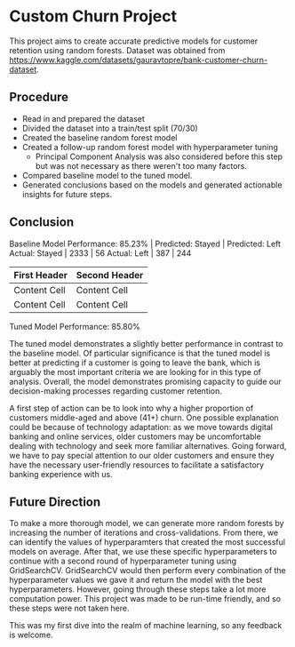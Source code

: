 # Custom Churn Project

This project aims to create accurate predictive models for customer retention using random forests.
Dataset was obtained from https://www.kaggle.com/datasets/gauravtopre/bank-customer-churn-dataset.

## Procedure
  * Read in and prepared the dataset
  * Divided the dataset into a train/test split (70/30)
  * Created the baseline random forest model
  * Created a follow-up random forest model with hyperparameter tuning
    * Principal Component Analysis was also considered before this step but was not necessary as there weren't too many factors.
  * Compared baseline model to the tuned model.
  * Generated conclusions based on the models and generated actionable insights for future steps.

## Conclusion
Baseline Model Performance: 85.23%
                | Predicted: Stayed | Predicted: Left
Actual: Stayed  | 2333              | 56
Actual: Left    | 387               | 244

First Header  | Second Header
------------- | -------------
Content Cell  | Content Cell
Content Cell  | Content Cell

Tuned Model Performance: 85.80%

The tuned model demonstrates a slightly better performance in contrast to the baseline model. Of particular significance is that the tuned model is better at predicting if a customer is going to leave the bank, which is arguably the most important criteria we are looking for in this type of analysis. Overall, the model demonstrates promising capacity to guide our decision-making processes regarding customer retention.

A first step of action can be to look into why a higher proportion of customers middle-aged and above (41+) churn. One possible explanation could be because of technology adaptation: as we move towards digital banking and online services, older customers may be uncomfortable dealing with technology and seek more familiar alternatives. Going forward, we have to pay special attention to our older customers and ensure they have the necessary user-friendly resources to facilitate a satisfactory banking experience with us.

## Future Direction
To make a more thorough model, we can generate more random forests by increasing the number of iterations and cross-validations.
From there, we can identify the values of hyperparamters that created the most successful models on average. 
After that, we use these specific hyperparameters to continue with a second round of hyperparameter tuning using GridSearchCV. GridSearchCV would then perform every combination of the hyperparameter values we gave it and return the model with the best hyperparameters. However, going through these steps take a lot more computation power. This project was made to be run-time friendly, and so these steps were not taken here.

This was my first dive into the realm of machine learning, so any feedback is welcome.


